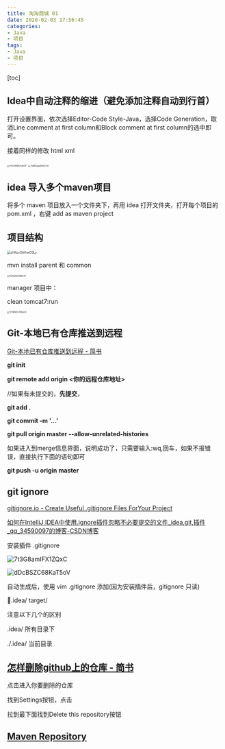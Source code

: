```yaml
---
title: 淘淘商城 01
date: 2020-02-03 17:56:45
categories:
- Java
- 项目
tags:
- Java
- 项目
---
```


[toc]

<!--more-->



## Idea中自动注释的缩进（避免添加注释自动到行首）

打开设置界面，依次选择Editor-Code Style-Java，选择Code Generation，取消Line comment at first column和Block comment at first column的选中即可。

接着同样的修改 html xml

<img src="https://i.loli.net/2020/02/03/HoFQ4NR2lvjdUIP.png" alt="HoFQ4NR2lvjdUIP" style="zoom: 33%;" />

<img src="https://i.loli.net/2020/02/03/YjsMZpguA6ktCUd.png" alt="YjsMZpguA6ktCUd" style="zoom:33%;" />



## idea 导入多个maven项目

将多个 maven 项目放入一个文件夹下，再用 idea 打开文件夹，打开每个项目的 pom.xml ，右键 add as maven project

## 项目结构

<img src="https://i.loli.net/2020/02/04/oHftcvOjVhwCGLy.png" alt="oHftcvOjVhwCGLy" style="zoom: 50%;" />

mvn install parent 和 common

<img src="https://i.loli.net/2020/02/04/7IsYlp8At5MNz1K.png" alt="7IsYlp8At5MNz1K" style="zoom: 33%;" />

manager 项目中：

 clean tomcat7:run

<img src="https://i.loli.net/2020/02/04/1F5M9pYu78bj2oV.png" alt="1F5M9pYu78bj2oV" style="zoom: 33%;" />



## Git-本地已有仓库推送到远程

[Git-本地已有仓库推送到远程 - 简书](https://www.jianshu.com/p/53f7c7c75d72)

**git init**

**git remote add origin <你的远程仓库地址>**

//如果有未提交的，**先提交**，

**git add .**

**git commit -m '...'**

**git pull origin master --allow-unrelated-histories**

如果进入到merge信息界面，说明成功了，只需要输入:wq,回车，如果不报错误，直接执行下面的语句即可

**git push -u origin master** 

## git ignore 

[gitignore.io - Create Useful .gitignore Files ForYour Project](https://gitignore.io/)

[如何在IntelliJ IDEA中使用.ignore插件忽略不必要提交的文件_idea,git,插件_qq_34590097的博客-CSDN博客](https://blog.csdn.net/qq_34590097/article/details/56284935)

安装插件 .gitignore

![7t3G8amIFX1ZQxC](https://i.loli.net/2020/02/04/7t3G8amIFX1ZQxC.png)

![dDcBSZC68KaT5oV](https://i.loli.net/2020/02/04/dDcBSZC68KaT5oV.png)

自动生成后，使用 vim .gitignore 添加(因为安装插件后，gitignore 只读)

.idea/
target/

注意以下几个的区别

.idea/  所有目录下

./.idea/ 当前目录

## [怎样删除github上的仓库 - 简书](https://www.jianshu.com/p/a2cf6ce1dfbc)

点击进入你要删除的仓库

找到Settings按钮，点击

拉到最下面找到Delete this repository按钮



## [Maven Repository](https://mvnrepository.com)




